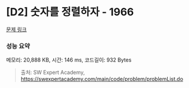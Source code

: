# [D2] 숫자를 정렬하자 - 1966 

[문제 링크](https://swexpertacademy.com/main/code/problem/problemDetail.do?contestProbId=AV5PrmyKAWEDFAUq) 

### 성능 요약

메모리: 20,888 KB, 시간: 146 ms, 코드길이: 932 Bytes



> 출처: SW Expert Academy, https://swexpertacademy.com/main/code/problem/problemList.do